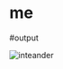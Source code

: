 # me


#output

![inteander](https://github.com/Rahultanwar310/me/assets/166233739/04994cb2-78bc-48f4-b56c-590f3d554c17)
